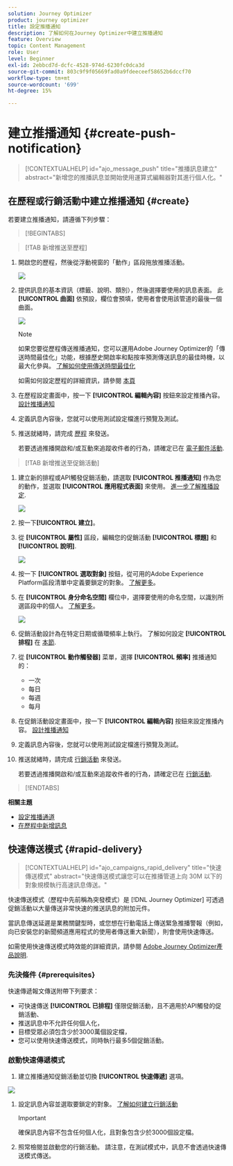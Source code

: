 ```yaml
---
solution: Journey Optimizer
product: journey optimizer
title: 設定推播通知
description: 了解如何在Journey Optimizer中建立推播通知
feature: Overview
topic: Content Management
role: User
level: Beginner
exl-id: 2ebbcd7d-dcfc-4528-974d-6230fc0dca3d
source-git-commit: 803c9f9f05669fad0a9fdeeceef58652b6dccf70
workflow-type: tm+mt
source-wordcount: '699'
ht-degree: 15%

---
```


# 建立推播通知 {#create-push-notification}

>[!CONTEXTUALHELP]
>id="ajo_message_push"
>title="推播訊息建立"
>abstract="新增您的推播訊息並開始使用運算式編輯器對其進行個人化。"

## 在歷程或行銷活動中建立推播通知 {#create}

若要建立推播通知，請遵循下列步驟：

>[!BEGINTABS]

>[!TAB 新增推送至歷程]

1. 開啟您的歷程，然後從浮動視窗的「動作」區段拖放推播活動。

   ![](assets/push_create_1.png)

1. 提供訊息的基本資訊（標籤、說明、類別），然後選擇要使用的訊息表面。 此 **[!UICONTROL 曲面]** 依預設，欄位會預填，使用者會使用該管道的最後一個曲面。

   ![](assets/push_create_2.png)

   >[!NOTE]
   >
   >如果您要從歷程傳送推播通知，您可以運用Adobe Journey Optimizer的「傳送時間最佳化」功能，根據歷史開啟率和點按率預測傳送訊息的最佳時機，以最大化參與。 [了解如何使用傳送時間最佳化](../building-journeys/journeys-message.md#send-time-optimization)

   如需如何設定歷程的詳細資訊，請參閱 [本頁](../building-journeys/journey-gs.md)

1. 在歷程設定畫面中，按一下 **[!UICONTROL 編輯內容]** 按鈕來設定推播內容。 [設計推播通知](design-push.md)

1. 定義訊息內容後，您就可以使用測試設定檔進行預覽及測試。 

1. 推送就緒時，請完成 [歷程](../building-journeys/journey-gs.md) 來發送。

   若要透過推播開啟和/或互動來追蹤收件者的行為，請確定已在 [電子郵件活動](../building-journeys/journeys-message.md).

>[!TAB 新增推送至促銷活動]

1. 建立新的排程或API觸發促銷活動，請選取 **[!UICONTROL 推播通知]** 作為您的動作，並選取 **[!UICONTROL 應用程式表面]** 來使用。 [進一步了解推播設定](push-configuration.md).

   ![](assets/push_create_3.png)

1. 按一下&#x200B;**[!UICONTROL 建立]**。

1. 從 **[!UICONTROL 屬性]** 區段，編輯您的促銷活動 **[!UICONTROL 標題]** 和 **[!UICONTROL 說明]**.

   ![](assets/push_create_4.png)

1. 按一下 **[!UICONTROL 選取對象]** 按鈕，從可用的Adobe Experience Platform區段清單中定義要鎖定的對象。 [了解更多](../segment/about-segments.md)。

1. 在 **[!UICONTROL 身分命名空間]** 欄位中，選擇要使用的命名空間，以識別所選區段中的個人。 [了解更多](../event/about-creating.md#select-the-namespace)。

   ![](assets/push_create_5.png)

1. 促銷活動設計為在特定日期或循環頻率上執行。 了解如何設定 **[!UICONTROL 排程]** 在 [本節](../campaigns/create-campaign.md#schedule).

1. 從 **[!UICONTROL 動作觸發器]** 菜單，選擇 **[!UICONTROL 頻率]** 推播通知的：

   * 一次
   * 每日
   * 每週
   * 每月

1. 在促銷活動設定畫面中，按一下 **[!UICONTROL 編輯內容]** 按鈕來設定推播內容。 [設計推播通知](design-push.md)

1. 定義訊息內容後，您就可以使用測試設定檔進行預覽及測試。 

1. 推送就緒時，請完成 [行銷活動](../campaigns/create-campaign.md) 來發送。

   若要透過推播開啟和/或互動來追蹤收件者的行為，請確定已在 [行銷活動](../campaigns/create-campaign.md).

>[!ENDTABS]

**相關主題**

* [設定推播通道](push-gs.md)
* [在歷程中新增訊息](../building-journeys/journeys-message.md)

## 快速傳送模式 {#rapid-delivery}

>[!CONTEXTUALHELP]
>id="ajo_campaigns_rapid_delivery"
>title="快速傳送模式"
>abstract="快速傳送模式讓您可以在推播管道上向 30M 以下的對象規模執行高速訊息傳送。"

快速傳送模式（歷程中先前稱為突發模式）是 [!DNL Journey Optimizer] 可透過促銷活動以大量傳送非常快速的推送訊息的附加元件。

當訊息傳送延遲是業務關鍵型時，或您想在行動電話上傳送緊急推播警報（例如，向已安裝您的新聞頻道應用程式的使用者傳送重大新聞），則會使用快速傳送。

如需使用快速傳送模式時效能的詳細資訊，請參閱 [Adobe Journey Optimizer產品說明](https://helpx.adobe.com/tw/legal/product-descriptions/adobe-journey-optimizer.html).

### 先決條件 {#prerequisites}

快速傳遞報文傳送附帶下列要求：

* 可快速傳送 **[!UICONTROL 已排程]** 僅限促銷活動，且不適用於API觸發的促銷活動、
* 推送訊息中不允許任何個人化，
* 目標受眾必須包含少於3000萬個設定檔，
* 您可以使用快速傳送模式，同時執行最多5個促銷活動。

### 啟動快速傳遞模式

1. 建立推播通知促銷活動並切換 **[!UICONTROL 快速傳遞]** 選項。

![](assets/create-campaign-burst.png)

1. 設定訊息內容並選取要鎖定的對象。 [了解如何建立行銷活動](#create)

   >[!IMPORTANT]
   >
   >確保訊息內容不包含任何個人化，且對象包含少於3000個設定檔。

1. 照常檢閱並啟動您的行銷活動。 請注意，在測試模式中，訊息不會透過快速傳送模式傳送。